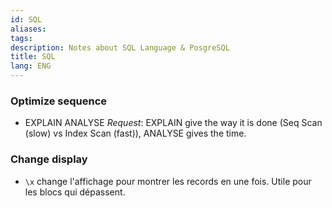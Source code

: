 ```yaml
---
id: SQL
aliases: 
tags: 
description: Notes about SQL Language & PosgreSQL
title: SQL
lang: ENG
---
```


### Optimize sequence

- EXPLAIN ANALYSE _Request_: EXPLAIN give the way it is done (Seq Scan (slow) vs Index Scan (fast)), ANALYSE gives the time.

### Change display

 - `\x` change l'affichage pour montrer les records en une fois. Utile pour les blocs qui dépassent.
